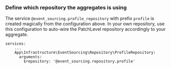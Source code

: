 
### Define which repository the aggregates is using

The service `@event_sourcing.profile_repository` with prefix `profile` is created magically from the configuration above.
In your own repository, use this configuration to auto-wire the PatchLevel repository accordingly to your aggregate.

```
services:
    ...
    App\Infrastructure\EventSourcing\Repository\ProfileRepository:
      arguments:
        $repository: '@event_sourcing.repository.profile'
```

